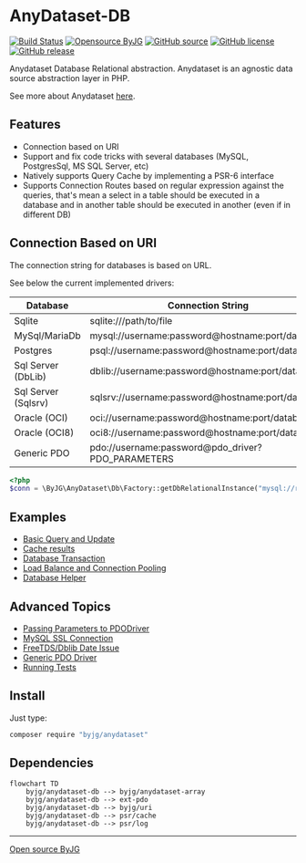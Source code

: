 # AnyDataset-DB

[![Build Status](https://github.com/byjg/php-anydataset-db/actions/workflows/phpunit.yml/badge.svg?branch=master)](https://github.com/byjg/php-anydataset-db/actions/workflows/phpunit.yml)
[![Opensource ByJG](https://img.shields.io/badge/opensource-byjg-success.svg)](http://opensource.byjg.com)
[![GitHub source](https://img.shields.io/badge/Github-source-informational?logo=github)](https://github.com/byjg/php-anydataset-db/)
[![GitHub license](https://img.shields.io/github/license/byjg/php-anydataset-db.svg)](https://opensource.byjg.com/opensource/licensing.html)
[![GitHub release](https://img.shields.io/github/release/byjg/php-anydataset-db.svg)](https://github.com/byjg/php-anydataset-db/releases/)

Anydataset Database Relational abstraction. Anydataset is an agnostic data source abstraction layer in PHP.

See more about Anydataset [here](https://opensource.byjg.com/anydataset).

## Features

- Connection based on URI
- Support and fix code tricks with several databases (MySQL, PostgresSql, MS SQL Server, etc)
- Natively supports Query Cache by implementing a PSR-6 interface
- Supports Connection Routes based on regular expression against the queries, that's mean a select in a table should be
executed in a database and in another table should be executed in another (even if in different DB)

## Connection Based on URI

The connection string for databases is based on URL.

See below the current implemented drivers:

| Database            | Connection String                                 | Factory                   |
|---------------------|---------------------------------------------------|---------------------------|
| Sqlite              | sqlite:///path/to/file                            | getDbRelationalInstance() |
| MySql/MariaDb       | mysql://username:password@hostname:port/database  | getDbRelationalInstance() |
| Postgres            | psql://username:password@hostname:port/database   | getDbRelationalInstance() |
| Sql Server (DbLib)  | dblib://username:password@hostname:port/database  | getDbRelationalInstance() |
| Sql Server (Sqlsrv) | sqlsrv://username:password@hostname:port/database | getDbRelationalInstance() |
| Oracle (OCI)        | oci://username:password@hostname:port/database    | getDbRelationalInstance() |
| Oracle (OCI8)       | oci8://username:password@hostname:port/database   | getDbRelationalInstance() |
| Generic PDO         | pdo://username:password@pdo_driver?PDO_PARAMETERS | getDbRelationalInstance() |

```php
<?php
$conn = \ByJG\AnyDataset\Db\Factory::getDbRelationalInstance("mysql://root:password@10.0.1.10/myschema");
```

## Examples

- [Basic Query and Update](basic-query.md)
- [Cache results](cache.md)
- [Database Transaction](transaction.md)
- [Load Balance and Connection Pooling](load-balance.md)
- [Database Helper](helper.md)

## Advanced Topics

- [Passing Parameters to PDODriver](parameters.md)
- [MySQL SSL Connection](mysql-ssl.md)
- [FreeTDS/Dblib Date Issue](freetds.md)
- [Generic PDO Driver](generic-pdo-driver.md)
- [Running Tests](tests.md)


## Install

Just type:

```bash
composer require "byjg/anydataset"
```

## Dependencies

```mermaid
flowchart TD
    byjg/anydataset-db --> byjg/anydataset-array
    byjg/anydataset-db --> ext-pdo
    byjg/anydataset-db --> byjg/uri
    byjg/anydataset-db --> psr/cache
    byjg/anydataset-db --> psr/log
```

----
[Open source ByJG](http://opensource.byjg.com)
